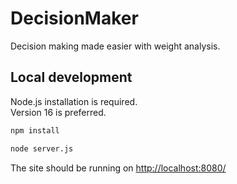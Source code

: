 # DecisionMaker

Decision making made easier with weight analysis.

## Local development

Node.js installation is required.  
Version 16 is preferred.  

```sh
npm install
```

```sh
node server.js
```

The site should be running on <http://localhost:8080/>
